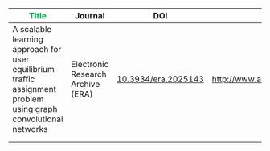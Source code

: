 



| <span style="color:rgb(0, 176, 80)">**Title**</span>                                                                          | Journal                           | DOI                     | URL                                  |
| ----------------------------------------------------------------------------------------------------------------------------- | --------------------------------- | ----------------------- | ------------------------------------ |
| A scalable learning approach for user equilibrium               traffic assignment problem using graph convolutional networks | Electronic Research Archive (ERA) | [10.3934/era.2025143]() | http://www.aimspress.com/journal/ERA |
|                                                                                                                               |                                   |                         |                                      |
|                                                                                                                               |                                   |                         |                                      |

